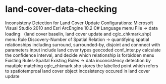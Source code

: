 # land-cover-data-checking
Inconsisteny Detection for Land Cover Update
Configurations: Microsoft Visual Studio 2010 and Esri ArcEngine 10.2 C# Language
menu File -> data loading （land cover baselin, land cover update and cglc_chkmark.shp）
menu Rule Discovery-Number of Spatial Relation -> quantifying spatial relationships including surround, surrounded-by, disjoint and connnect with
    parameters input include land cover types geocoded
    conf_inter.py calculate the confidence interval, and decide which relationship is forbidden
menu Existing Rules-Spaital Existing Rules -> data inconsistency detection by mautiple matching
cglc_chkmark.shp stores the labelled point which refers to spatiotemproal land cover object incosistency occured in land cover update
